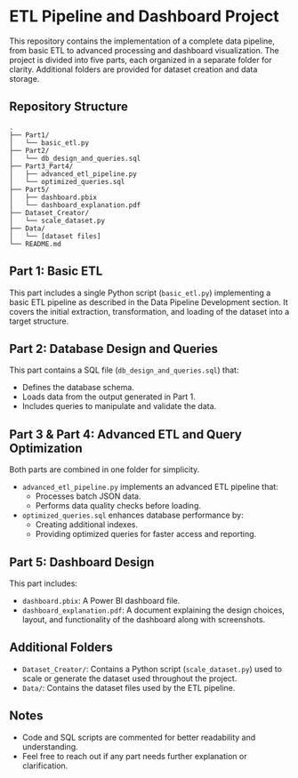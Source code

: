 # ETL Pipeline and Dashboard Project

This repository contains the implementation of a complete data pipeline, from basic ETL to advanced processing and dashboard visualization. The project is divided into five parts, each organized in a separate folder for clarity. Additional folders are provided for dataset creation and data storage.

## Repository Structure
```text
.
├── Part1/
│   └── basic_etl.py
├── Part2/
│   └── db_design_and_queries.sql
├── Part3_Part4/
│   ├── advanced_etl_pipeline.py
│   └── optimized_queries.sql
├── Part5/
│   ├── dashboard.pbix
│   └── dashboard_explanation.pdf
├── Dataset_Creator/
│   └── scale_dataset.py
├── Data/
│   └── [dataset files]
└── README.md
```
## Part 1: Basic ETL

This part includes a single Python script (`basic_etl.py`) implementing a basic ETL pipeline as described in the Data Pipeline Development section. It covers the initial extraction, transformation, and loading of the dataset into a target structure.

## Part 2: Database Design and Queries

This part contains a SQL file (`db_design_and_queries.sql`) that:

- Defines the database schema.
- Loads data from the output generated in Part 1.
- Includes queries to manipulate and validate the data.

## Part 3 & Part 4: Advanced ETL and Query Optimization

Both parts are combined in one folder for simplicity.

- `advanced_etl_pipeline.py` implements an advanced ETL pipeline that:
  - Processes batch JSON data.
  - Performs data quality checks before loading.
- `optimized_queries.sql` enhances database performance by:
  - Creating additional indexes.
  - Providing optimized queries for faster access and reporting.

## Part 5: Dashboard Design

This part includes:

- `dashboard.pbix`: A Power BI dashboard file.
- `dashboard_explanation.pdf`: A document explaining the design choices, layout, and functionality of the dashboard along with screenshots.

## Additional Folders

- `Dataset_Creator/`: Contains a Python script (`scale_dataset.py`) used to scale or generate the dataset used throughout the project.
- `Data/`: Contains the dataset files used by the ETL pipeline.

## Notes

- Code and SQL scripts are commented for better readability and understanding.
- Feel free to reach out if any part needs further explanation or clarification.
